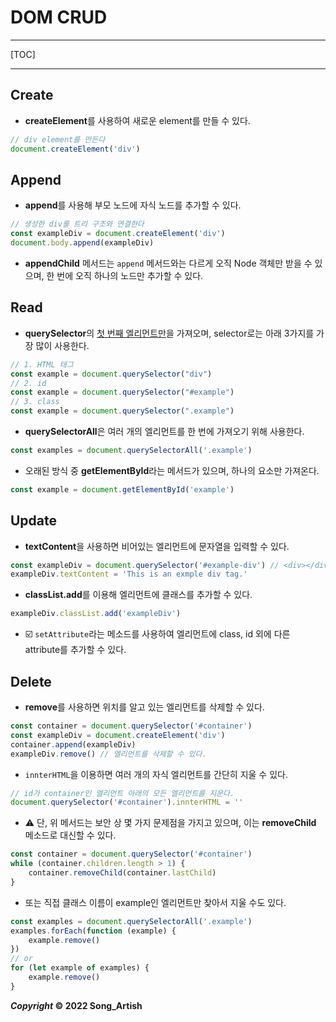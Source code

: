# DOM CRUD

---

[TOC]

---



## Create

- **createElement**를 사용하여 새로운 element를 만들 수 있다.

```javascript
// div element를 만든다
document.createElement('div')
```



## Append

- **append**를 사용해 부모 노드에 자식 노드를 추가할 수 있다.

```javascript
// 생성한 div를 트리 구조와 연결한다
const exampleDiv = document.createElement('div')
document.body.append(exampleDiv)
```

-  **appendChild** 메서드는 `append` 메서드와는 다르게 오직 Node 객체만 받을 수 있으며, 한 번에 오직 하나의 노드만 추가할 수 있다.



## Read

- **querySelector**의 <u>첫 번째 엘리먼트만</u>을 가져오며, selector로는 아래 3가지를 가장 많이 사용한다.

```javascript
// 1. HTML 태그
const example = document.querySelector("div")
// 2. id
const example = document.querySelector("#example")
// 3. class
const example = document.querySelector(".example")
```

- **querySelectorAll**은 여러 개의 엘리먼트를 한 번에 가져오기 위해 사용한다.

```javascript
const examples = document.querySelectorAll('.example')
```

- 오래된 방식 중 **getElementById**라는 메서드가 있으며, 하나의 요소만 가져온다.

```javascript
const example = document.getElementById('example')
```



## Update

- **textContent**을 사용하면 비어있는 엘리먼트에 문자열을 입력할 수 있다.

```javascript
const exampleDiv = document.querySelector('#example-div') // <div></div>
exampleDiv.textContent = 'This is an exmple div tag.'
```

- **classList.add**를 이용해 엘리먼트에 클래스를 추가할 수 있다.

```javascript
exampleDiv.classList.add('exampleDiv')
```

- :ballot_box_with_check: `setAttribute`라는 메소드를 사용하여 엘리먼트에 class, id 외에 다른 attribute를 추가할 수 있다.



## Delete

- **remove**를 사용하면 위치를 알고 있는 엘리먼트를 삭제할 수 있다.

```javascript
const container = document.querySelector('#container')
const exampleDiv = document.createElement('div')
container.append(exampleDiv)
exampleDiv.remove() // 엘리먼트를 삭제할 수 있다.
```

- `innterHTML`을 이용하면 여러 개의 자식 엘리먼트를 간단히 지울 수 있다.

```javascript
// id가 container인 엘리먼트 아래의 모든 엘리먼트를 지운다.
document.querySelector('#container').innterHTML = ''
```

- :warning: 단, 위 메서드는 보안 상 몇 가지 문제점을 가지고 있으며, 이는 **removeChild** 메소드로 대신할 수 있다.

```javascript
const container = document.querySelector('#container')
while (container.children.length > 1) {
    container.removeChild(container.lastChild)
}
```

- 또는 직접 클래스 이름이 example인 엘리먼트만 찾아서 지울 수도 있다.

```javascript
const examples = document.querySelectorAll('.example')
examples.forEach(function (example) {
    example.remove()
})
// or
for (let example of examples) {
    example.remove()
}
```



***Copyright* © 2022 Song_Artish**
